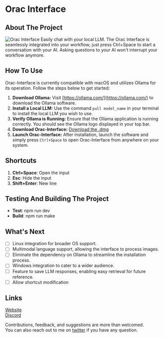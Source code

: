 # Orac Interface

## About The Project
![Orac Interface](https://i.ibb.co/GRYs9sL/orac-demo-pic.png)
Easily chat with your local LLM. The Orac Interface is seamlessly integrated into your workflow; just press Ctrl+Space to start a conversation with your AI. Asking questions to your AI won't interrupt your workflow anymore.


## How To Use

Orac-Interface is currently compatible with macOS and utilizes Ollama for its operation. Follow the steps below to get started:

1. **Download Ollama:** Visit [https://ollama.com/](https://ollama.com/) to download the Ollama software.
2. **Install a Local LLM:** Use the command `pull model_name` in your terminal to install the local LLM you wish to use.
3. **Verify Ollama is Running:** Ensure that the Ollama application is running correctly. You should see the Ollama logo displayed in your top bar.
4. **Download Orac-Interface:** [Download the .dmg](https://dub.sh/OlyKTY8)
5. **Launch Orac-Interface:** After installation, launch the software and simply press `Ctrl+Space` to open Orac-Interface from anywhere on your system.


## Shortcuts
1. **Ctrl+Space**: Open the input
2. **Esc**: Hide the input
3. **Shift+Enter**: New line

## Testing And Building The Project
- **Test**: npm run dev
- **Build**: npm run make

## What's Next

- [ ] Linux integration for broader OS support.
- [ ] Multimodal language support, allowing the interface to process images.
- [ ] Eliminate the dependency on Ollama to streamline the installation process.
- [ ] Windows integration to cater to a wider audience.
- [ ] Feature to save LLM responses, enabling easy retrieval for future reference.
- [ ] Allow shortcut modification

## Links
[Website](orac-interface.vercel.app)\
[Discord](https://dub.sh/WkWCKNd)

Contributions, feedback, and suggestions are more than welcomed.\
You can also reach out to me on [twitter](https://x.com/achsill) if you have any question.
